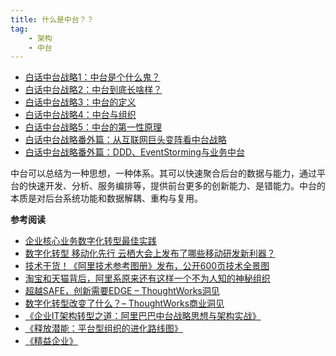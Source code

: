 ```yaml
---
title: 什么是中台？？
tag:
	- 架构
	- 中台
---
```




- [白话中台战略1：中台是个什么鬼？](https://insights.thoughtworks.cn/what-is-zhongtai/)
- [白话中台战略2：中台到底长啥样？](https://insights.thoughtworks.cn/what-is-zhongtai-2/)
- [白话中台战略3：中台的定义](https://insights.thoughtworks.cn/what-is-zhongtai-definition/)
- [白话中台战略4：中台与组织](https://insights.thoughtworks.cn/zhongtai-and-organization/)
- [白话中台战略5：中台的第一性原理](https://insights.thoughtworks.cn/zhongtai-first-principle/)
- [白话中台战略番外篇：从互联网巨头变阵看中台战略](https://insights.thoughtworks.cn/zhongtai-strategy/)
- [白话中台战略番外篇：DDD、EventStorming与业务中台](https://insights.thoughtworks.cn/zhongtai-ddd-eventstorming/)



中台可以总结为一种思想，一种体系。其可以快速聚合后台的数据与能力，通过平台的快速开发、分析、服务编排等，提供前台更多的创新能力、是错能力。中台的本质是对后台系统功能和数据解耦、重构与复用。







**参考阅读**

- [企业核心业务数字化转型最佳实践](https://yq.aliyun.com/download/2781)
- [数字化转型 移动化先行 云栖大会上发布了哪些移动研发新利器？](https://mp.weixin.qq.com/s?__biz=MzAxNDEwNjk5OQ==&mid=2650401803&idx=1&sn=08a2937e5b4b5a6d411bed2e52e52db8&chksm=83952413b4e2ad053bef9f3d421a3fa1507777d9e865bdc557e910d4e2144f3ea27727eb65df&mpshare=1&scene=1&srcid=1016OmAhCqonDg6ouV5jPEEW#rd)
- [技术干货！《阿里技术参考图册》发布，公开600页技术全景图](https://blog.csdn.net/alitech2017/article/details/80134507)
- [淘宝和天猫背后，阿里系原来还有这样一个不为人知的神秘组织](http://www.sohu.com/a/166699898_413980)
- [超越SAFE，创新需要EDGE – ThoughtWorks洞见](https://insights.thoughtworks.cn/innovation-needs-edge/)
- [数字化转型改变了什么？– ThoughtWorks商业洞见](https://insights.thoughtworks.cn/digital-transformation/)
- [《企业IT架构转型之道：阿里巴巴中台战略思想与架构实战》](https://book.douban.com/subject/27039508/)
- [《释放潜能：平台型组织的进化路线图》](https://book.douban.com/subject/27598893/)
- [《精益企业》](https://book.douban.com/subject/26702829/)